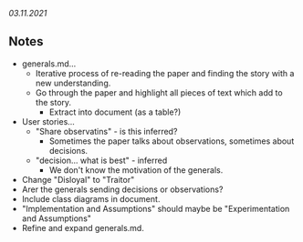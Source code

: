 *03.11.2021*

## Notes

* generals.md...
  * Iterative process of re-reading the paper and finding the story with a new understanding.
  * Go through the paper and highlight all pieces of text which add to the story.
    * Extract into document (as a table?)
* User stories...
  * "Share observatins" - is this inferred?
    * Sometimes the paper talks about observations, sometimes about decisions.
  * "decision... what is best" - inferred
    * We don't know the motivation of the generals.
* Change "Disloyal" to "Traitor"
* Arer the generals sending decisions or observations?
* Include class diagrams in document.
* "Implementation and Assumptions" should maybe be "Experimentation and Assumptions"
* Refine and expand generals.md.
